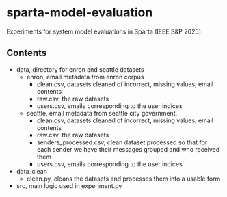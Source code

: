 # sparta-model-evaluation

Experiments for system model evaluations in Sparta (IEEE S&P 2025).

## Contents
- data, directory for enron and seattle datasets
    - enron, email metadata from enron corpus
        - clean.csv, datasets cleaned of incorrect, missing values, email
          contents
        - raw.csv, the raw datasets
        - users.csv, emails corresponding to the user indices
    - seattle, email metadata from seattle city government.
        - clean.csv, datasets cleaned of incorrect, missing values, email
          contents
        - raw.csv, the raw datasets
        - senders_processed.csv, clean dataset processed so that for each
          sender we have their messages grouped and who received them
        - users.csv, emails corresponding to the user indices
- data_clean
    - clean.py, cleans the datasets and processes them into a usable form
- src, main logic used in experiment.py
